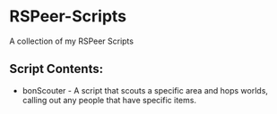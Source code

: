 # RSPeer-Scripts
A collection of my RSPeer Scripts

## Script Contents:
* bonScouter - A script that scouts a specific area and hops worlds, calling out any people that have specific items.
